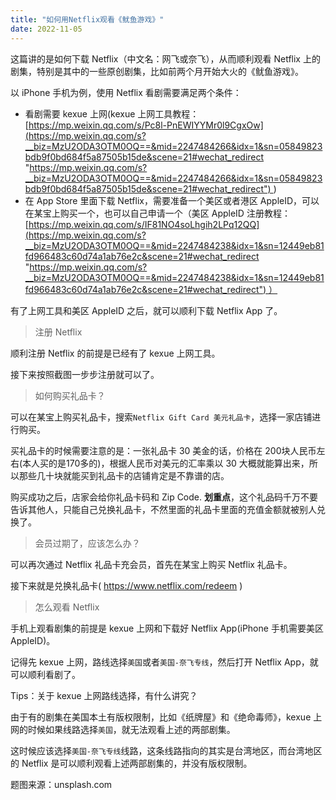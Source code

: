 ```yaml
---
title: "如何用Netflix观看《鱿鱼游戏》"
date: 2022-11-05
---
```

<link rel="stylesheet" type="text/css" href="/common.css">

这篇讲的是如何下载 Netflix（中文名：网飞或奈飞），从而顺利观看 Netflix 上的剧集，特别是其中的一些原创剧集，比如前两个月开始大火的《鱿鱼游戏》。

以 iPhone 手机为例，使用 Netflix 看剧需要满足两个条件：

- 看剧需要 kexue 上网(kexue 上网工具教程：[https://mp.weixin.qq.com/s/Pc8l-PnEWIYYMr0l9CgxOw](https://mp.weixin.qq.com/s?__biz=MzU2ODA3OTM0OQ==&mid=2247484266&idx=1&sn=05849823bdb9f0bd684f5a87505b15de&scene=21#wechat_redirect "https://mp.weixin.qq.com/s?__biz=MzU2ODA3OTM0OQ==&mid=2247484266&idx=1&sn=05849823bdb9f0bd684f5a87505b15de&scene=21#wechat_redirect") )
- 在 App Store 里面下载 Netflix，需要准备一个美区或者港区 AppleID，可以在某宝上购买一个，也可以自己申请一个（美区 AppleID 注册教程：[https://mp.weixin.qq.com/s/IF81NO4soLhgih2LPq12QQ](https://mp.weixin.qq.com/s?__biz=MzU2ODA3OTM0OQ==&mid=2247484238&idx=1&sn=12449eb81fd966483c60d74a1ab76e2c&scene=21#wechat_redirect "https://mp.weixin.qq.com/s?__biz=MzU2ODA3OTM0OQ==&mid=2247484238&idx=1&sn=12449eb81fd966483c60d74a1ab76e2c&scene=21#wechat_redirect") ）

有了上网工具和美区 AppleID 之后，就可以顺利下载 Netflix App 了。

<blockquote class="blockquote">注册 Netflix</blockquote>

顺利注册 Netflix 的前提是已经有了 kexue 上网工具。

接下来按照截图一步步注册就可以了。


<blockquote class="blockquote">如何购买礼品卡？</blockquote>

可以在某宝上购买礼品卡，搜索`Netflix Gift Card 美元礼品卡`，选择一家店铺进行购买。

买礼品卡的时候需要注意的是：一张礼品卡 30 美金的话，价格在 200块人民币左右(本人买的是170多的)，根据人民币对美元的汇率乘以 30 大概就能算出来，所以那些几十块就能买到礼品卡的店铺肯定是不靠谱的店。

购买成功之后，店家会给你礼品卡码和 Zip Code. **划重点**，这个礼品码千万不要告诉其他人，只能自己兑换礼品卡，不然里面的礼品卡里面的充值金额就被别人兑换了。

<blockquote class="blockquote">会员过期了，应该怎么办？</blockquote>

可以再次通过 Netflix 礼品卡充会员，首先在某宝上购买 Netflix 礼品卡。

接下来就是兑换礼品卡( https://www.netflix.com/redeem )

<blockquote class="blockquote">怎么观看 Netflix</blockquote>

手机上观看剧集的前提是 kexue 上网和下载好 Netflix App(iPhone 手机需要美区 AppleID)。

记得先 kexue 上网，路线选择`美国`或者`美国-奈飞专线`，然后打开 Netflix App，就可以顺利看剧了。

Tips：关于 kexue 上网路线选择，有什么讲究？

由于有的剧集在美国本土有版权限制，比如《纸牌屋》和《绝命毒师》，kexue 上网的时候如果线路选择`美国`，就无法观看上述的两部剧集。

这时候应该选择`美国-奈飞专线`线路，这条线路指向的其实是台湾地区，而台湾地区的 Netflix 是可以顺利观看上述两部剧集的，并没有版权限制。

题图来源：unsplash.com
